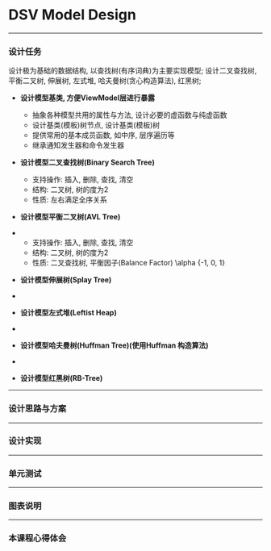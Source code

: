 # DSV Model Design
---
### 设计任务

设计极为基础的数据结构, 以查找树(有序词典)为主要实现模型;
设计二叉查找树, 平衡二叉树, 伸展树, 左式堆, 哈夫曼树(贪心构造算法), 红黑树;

- **设计模型基类, 方便ViewModel层进行暴露**

   - 抽象各种模型共用的属性与方法, 设计必要的虚函数与纯虚函数
   - 设计基类(模板)树节点, 设计基类(模板)树
   - 提供常用的基本成员函数, 如中序, 层序遍历等
   - 继承通知发生器和命令发生器

- **设计模型二叉查找树(Binary Search Tree)**

   - 支持操作: 插入, 删除, 查找, 清空
   - 结构: 二叉树, 树的度为2
   - 性质: 左右满足全序关系

- **设计模型平衡二叉树(AVL Tree)**
- 
   - 支持操作: 插入, 删除, 查找, 清空
   - 结构: 二叉树, 树的度为2
   - 性质: 二叉查找树, 平衡因子(Balance Factor)  \alpha  {-1, 0, 1}
- **设计模型伸展树(Splay Tree)**
- 
- **设计模型左式堆(Leftist Heap)**
- 
- **设计模型哈夫曼树(Huffman Tree)(使用Huffman 构造算法)**
- 
- **设计模型红黑树(RB-Tree)**

---
### 设计思路与方案
---
### 设计实现
---
### 单元测试
---
### 图表说明
---
### 本课程心得体会